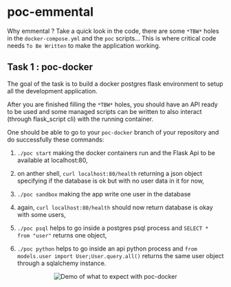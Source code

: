 # poc-emmental

Why emmental ? Take a quick look in the code, there are some `*TBW*` holes in the `docker-compose.yml` and the `poc` scripts... This is where critical code needs `To Be Written` to make the application working.


## Task 1 : poc-docker

The goal of the task is to build a docker postgres flask environment to setup all the development application.

After you are finished filling the `*TBW*` holes, you should have an API ready to be used and some managed scripts can be written to also interact (through flask_script cli) with the running container. 

One should be able to go to your `poc-docker` branch of your repository and do successfully these commands:

  1. `./poc start` making the docker containers run and the Flask Api to be available at localhost:80,

  2. on anther shell, `curl localhost:80/health` returning a json object specifying if the database is ok but with no user data in it for now,

  3. `./poc sandbox` making the app write one user in the database

  4. again, `curl localhost:80/health` should now return database is okay with some users,

  5. `./poc psql` helps to go inside a postgres psql process and `SELECT * from "user"` returns one object,

  6. `./poc python` helps to go inside an api python process and `from models.user import User;User.query.all()` returns the same user object through a sqlalchemy instance.

<p align="center">
  <img
    alt="Demo of what to expect with poc-docker"
    src="https://github.com/feedback-news/poc-emmental/blob/poc-docker/images/poc-docker.gif"
  />
</p>
